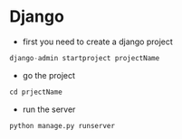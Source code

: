 # Django 
- first you need to create a django project

```py
django-admin startproject projectName
```
- go the project 
```py
cd prjectName
```
- run the server
```py
python manage.py runserver

```
